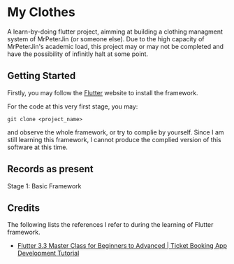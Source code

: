 # My Clothes

A learn-by-doing flutter project, aimming at building a clothing managment system of MrPeterJin (or someone else). Due to the high capacity of MrPeterJin's academic load, this project may or may not be completed and have the possibility of infinitly halt at some point.

## Getting Started
Firstly, you may follow the [Flutter](https://docs.flutter.dev/get-started/install) website to install the framework.

For the code at this very first stage, you may:
```
git clone <project_name>
```
and observe the whole framework, or try to complie by yourself. Since I am still learning this framework, I cannot produce the complied version of this software at this time.

## Records as present
Stage 1: Basic Framework

## Credits
The following lists the references I refer to during the learning of Flutter framework.
- [Flutter 3.3 Master Class for Beginners to Advanced | Ticket Booking App Development Tutorial](https://www.youtube.com/watch?v=71AsYo2q_0Y)